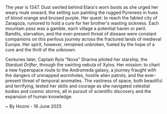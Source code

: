 
The year is 1347.  Dust swirled behind Elara's worn boots as she urged her weary mule onward, the setting sun painting the rugged Pyrenees in hues of blood orange and bruised purple.  Her quest: to reach the fabled city of Zaragoza, rumored to hold a cure for her brother's wasting sickness.  Each mountain pass was a gamble, each village a potential haven or peril. Bandits, starvation, and the ever-present threat of disease were constant companions on this perilous journey across the fractured lands of medieval Europe.  Her spirit, however, remained unbroken, fueled by the hope of a cure and the thrill of the unknown.

Centuries later, Captain Ryla "Nova" Sharma piloted her starship, the *Stardust Drifter*, through the swirling nebula of Xylos.  Her mission: to chart a new hyperspace route to the Andromeda galaxy, a journey fraught with the dangers of unmapped wormholes, hostile alien patrols, and the ever-present threat of temporal anomalies.  The vastness of space, both beautiful and terrifying, tested her skills and courage as she navigated celestial bodies and cosmic storms, all in pursuit of scientific discovery and the expansion of human knowledge.

~ By Hozmi - 16 June 2025
